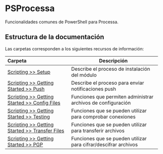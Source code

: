 # PSProcessa

Funcionalidades comunes de PowerShell para Processa.


## Estructura de la documentación

Las carpetas corresponden a los siguientes recursos de información:

| Carpeta  | Descripción  |
|:---|---|
| [Scripting >> Setup](scripting/setup)  | Describe el proceso de instalación del módulo |
| [Scripting >> Getting Started >> Push](scripting/getting-started/push)  | Describe el proceso para enviar notificaciones push |
| [Scripting >> Getting Started >> Config Files](scripting/getting-started/configfiles)  | Funciones que permiten administrar archivos de configuración |
| [Scripting >> Getting Started >> Testing](scripting/getting-started/testing)  | Funciones que se pueden utilizar para comprobar conexiones |
| [Scripting >> Getting Started >> Transfer Files](scripting/getting-started/transferfiles)  | Funciones que se pueden utilizar para transferir archivos |
| [Scripting >> Getting Started >> PGP](scripting/getting-started/pgp)  | Funciones que se pueden utilizar para cifrar/descifrar archivos |

